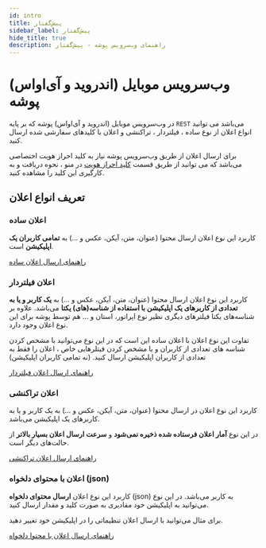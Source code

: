 ```yaml
---
id: intro
title: پیش‌گفتار
sidebar_label: پیش‌گفتار
hide_title: true
description: راهنمای وب‌سرویس پوشه - پیش‌گفتار‌
---
```


# وب‌سرویس موبایل (اندروید و آی‌او‌اس) پوشه

در وب‌سرویس موبایل (اندروید و آی‌او‌اس) پوشه که بر پایه ```REST``` می‌باشد می توانید انواع اعلان از نوع ساده ، فیلتردار ، تراکنشی و اعلان با کلید‌های سفارشی شده ارسال کنید.

برای ارسال اعلان از طریق وب‌سرویس پوشه نیاز به کلید احراز هویت اختصاصی می‌باشد که می توانید از طریق قسمت [کلید احراز هویت](/docs/mobile-api/authentication) در منو ، نحوه دریافت و به کارگیری این کلید را مشاهده کنید.

## تعریف انواع اعلان

### اعلان ساده

کاربرد این نوع اعلان ارسال محتوا (عنوان، متن، آیکن، عکس و ...) به **تمامی کاربران یک اپلیکیشن** است.

[راهنمای ارسال اعلان ساده](/docs/mobile-api/simple-notification)

### اعلان فیلتردار

کاربرد این نوع اعلان ارسال محتوا (عنوان، متن، آیکن، عکس و ...) به **یک کاربر و یا به تعدادی از کاربرهای یک اپلیکیشن با استفاده از شناسه(های) یکتا** می‌باشد.
علاوه بر شناسه‌های یکتا فیلترهای دیگری نظیر نوع اپراتور، استان و ... هم توسط پوشه برای این نوع اعلان وجود دارد.

تفاوت این نوع اعلان با اعلان ساده این است که در این نوع می‌توانید با مشخص کردن شناسه های تعدادی از کاربران و یا مشخص کردن فیتلرهایی خاص ، اعلان را فقط به تعدادی از کاربران اپلیکیشن ارسال کنید. (نه تمامی کاربران اپلیکیشن)

[راهنمای ارسال اعلان فیلتردار](/docs/mobile-api/filtered-notification)

### اعلان تراکنشی

کاربرد این نوع اعلان در ارسال محتوا (عنوان، متن، آیکن، عکس و ...) به یک کاربر و یا به کاربرهای یک اپلیکیشن می‌باشد.

در این نوع **آمار اعلان فرستاده شده ذخیره نمی‌شود** و **سرعت ارسال اعلان بسیار بالاتر** از حالت‌های دیگر است.

[راهنمای ارسال اعلان تراکنشی](/docs/mobile-api/transactional-notification)

### اعلان با محتوای‌ دلخواه (json)

کاربرد این نوع اعلان **ارسال محتوای دلخواه** (json) به کاربر می‌باشد.
در این نوع می‌توانید به اپلیکیشن خود مقادیری به صورت کلید و مقدار ارسال کنید.

برای مثال می‌توانید با ارسال اعلان تنظیماتی را در اپلیکیشن خود تغییر دهید.

[راهنمای ارسال اعلان با محتوا دلخواه](/docs/mobile-wevservice/custom-content-notification)

